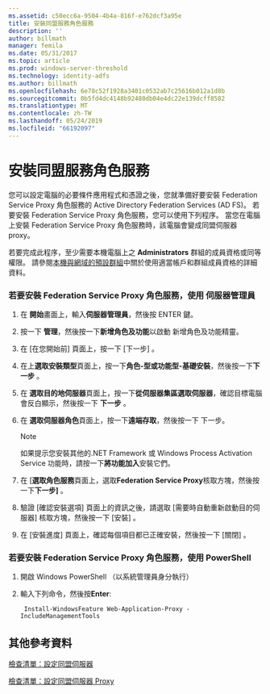 ```yaml
---
ms.assetid: c50ecc6a-9504-4b4a-816f-e762dcf3a95e
title: 安裝同盟服務角色服務
description: ''
author: billmath
manager: femila
ms.date: 05/31/2017
ms.topic: article
ms.prod: windows-server-threshold
ms.technology: identity-adfs
ms.author: billmath
ms.openlocfilehash: 6e78c52f1928a3401c0532ab7c25616b012a1d8b
ms.sourcegitcommit: 0b5fd4dc4148b92480db04e4dc22e139dcff8582
ms.translationtype: MT
ms.contentlocale: zh-TW
ms.lasthandoff: 05/24/2019
ms.locfileid: "66192097"
---
```

# <a name="install-the-federation-service-proxy-role-service"></a>安裝同盟服務角色服務

您可以設定電腦的必要條件應用程式和憑證之後，您就準備好要安裝 Federation Service Proxy 角色服務的 Active Directory Federation Services \(AD FS\)。 若要安裝 Federation Service Proxy 角色服務，您可以使用下列程序。 當您在電腦上安裝 Federation Service Proxy 角色服務時，該電腦會變成同盟伺服器 proxy。  
  
若要完成此程序，至少需要本機電腦上之 **Administrators** 群組的成員資格或同等權限。  請參閱[本機與網域的預設群組](https://go.microsoft.com/fwlink/?LinkId=83477)中關於使用適當帳戶和群組成員資格的詳細資料。   
  
### <a name="to-install-the-federation-service-proxy-role-service-using-the-server-manager"></a>若要安裝 Federation Service Proxy 角色服務，使用 伺服器管理員
  
1.  在 **開始**畫面上，輸入**伺服器管理員**，然後按 ENTER 鍵。  
  
2.  按一下 **管理**，然後按一下**新增角色及功能**以啟動 新增角色及功能精靈。  
  
3.  在 [在您開始前]  頁面上，按一下 [下一步]  。  
  
4.  在上**選取安裝類型**頁面上，按一下**角色\-型或功能型\-基礎安裝**，然後按一下**下一步** 。  
  
5.  在 **選取目的地伺服器**頁面上，按一下**從伺服器集區選取伺服器**，確認目標電腦會反白顯示，然後按一下 **下一步** 。  
  
6.  在 **選取伺服器角色**頁面上，按一下**遠端存取**，然後按一下 下一步。  
  
    > [!NOTE]  
    > 如果提示您安裝其他的.NET Framework 或 Windows Process Activation Service 功能時，請按一下**將功能加入**安裝它們。  
  
7. 在 [**選取角色服務**頁面上，選取**Federation Service Proxy**核取方塊，然後按一下**下一步]** 。  

8. 驗證 [確認安裝選項]  頁面上的資訊之後，請選取 [需要時自動重新啟動目的伺服器]  核取方塊，然後按一下 [安裝]  。  
  
13. 在 [安裝進度]  頁面上，確認每個項目都已正確安裝，然後按一下 [關閉]  。  

### <a name="to-install-the-federation-service-proxy-role-service-using-powershell"></a>若要安裝 Federation Service Proxy 角色服務，使用 PowerShell

1. 開啟 Windows PowerShell （以系統管理員身分執行）

2. 輸入下列命令，然後按**Enter**:

        Install-WindowsFeature Web-Application-Proxy -IncludeManagementTools



  
## <a name="additional-references"></a>其他參考資料  
[檢查清單：設定同盟伺服器](Checklist--Setting-Up-a-Federation-Server.md)  
  
[檢查清單：設定同盟伺服器 Proxy](Checklist--Setting-Up-a-Federation-Server-Proxy.md)  
  

